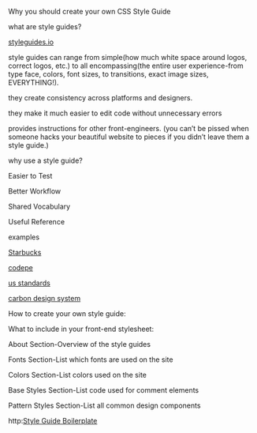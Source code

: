 

Why you should create your own CSS Style Guide

what are style guides?

[styleguides.io](http://styleguides.io/)

style guides can range from simple(how much white space around logos, correct logos, etc.) to all encompassing(the entire user experience-from type face, colors, font sizes, to transitions, exact image sizes, EVERYTHING!).

they create consistency across platforms and designers.

they make it much easier to edit code without unnecessary errors

provides instructions for other front-engineers.  (you can’t be pissed when someone hacks your beautiful website to pieces if you didn’t leave them a style guide.)

why use a style guide?

Easier to Test

Better Workflow

Shared Vocabulary

Useful Reference

examples

[Starbucks](https://www.starbucks.com/static/reference/styleguide/)

[codepe](http://codepen.io/guide/)

[us standards](https://standards.usa.gov/)

[carbon design system](http://carbondesignsystem.com/)


How to create your own style guide:

What to include in your front-end stylesheet:

About Section-Overview of the style guides

Fonts Section-List which fonts are used on the site

Colors Section-List colors used on the site

Base Styles Section-List code used for comment elements

Pattern Styles Section-List all common design components

http:[Style Guide Boilerplate](//bjankord.github.io/Style-Guide-Boilerplate/)
